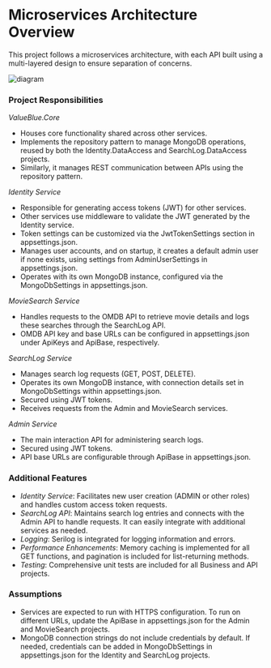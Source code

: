 # Microservices Architecture Overview

This project follows a microservices architecture, with each API built using a multi-layered design to ensure separation of concerns.

![diagram](https://github.com/user-attachments/assets/7785312b-0394-4c2a-bcc5-629ef4ff3028)

### Project Responsibilities

*ValueBlue.Core*  
- Houses core functionality shared across other services.
- Implements the repository pattern to manage MongoDB operations, reused by both the Identity.DataAccess and SearchLog.DataAccess projects.
- Similarly, it manages REST communication between APIs using the repository pattern.

*Identity Service*  
- Responsible for generating access tokens (JWT) for other services.
- Other services use middleware to validate the JWT generated by the Identity service.
- Token settings can be customized via the JwtTokenSettings section in appsettings.json.
- Manages user accounts, and on startup, it creates a default admin user if none exists, using settings from AdminUserSettings in appsettings.json.
- Operates with its own MongoDB instance, configured via the MongoDbSettings in appsettings.json.

*MovieSearch Service*  
- Handles requests to the OMDB API to retrieve movie details and logs these searches through the SearchLog API.
- OMDB API key and base URLs can be configured in appsettings.json under ApiKeys and ApiBase, respectively.

*SearchLog Service*  
- Manages search log requests (GET, POST, DELETE).
- Operates its own MongoDB instance, with connection details set in MongoDbSettings within appsettings.json.
- Secured using JWT tokens.
- Receives requests from the Admin and MovieSearch services.

*Admin Service*  
- The main interaction API for administering search logs.
- Secured using JWT tokens.
- API base URLs are configurable through ApiBase in appsettings.json.

### Additional Features

- *Identity Service*: Facilitates new user creation (ADMIN or other roles) and handles custom access token requests.
- *SearchLog API*: Maintains search log entries and connects with the Admin API to handle requests. It can easily integrate with additional services as needed.
- *Logging*: Serilog is integrated for logging information and errors.
- *Performance Enhancements*: Memory caching is implemented for all GET functions, and pagination is included for list-returning methods.
- *Testing*: Comprehensive unit tests are included for all Business and API projects.

### Assumptions

- Services are expected to run with HTTPS configuration. To run on different URLs, update the ApiBase in appsettings.json for the Admin and MovieSearch projects.
- MongoDB connection strings do not include credentials by default. If needed, credentials can be added in MongoDbSettings in appsettings.json for the Identity and SearchLog projects.

